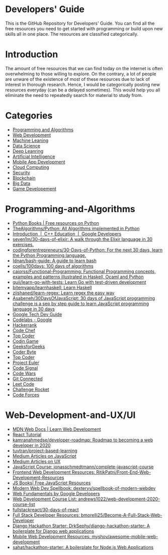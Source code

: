 # Developers' Guide

This is the GitHub Repository for Developers' Guide. You can find all the free resources you need to get started with programming or build upon new skills all in one place. The resources are classified categorically. 

# Introduction

The amount of free resources that we can find today on the internet is often overwhelming to those willing to explore. On the contrary, a lot of people are unware of the existence of most of these resources due to lack of interest in thorough research. Hence, I would be categorically posting new resources everyday (can be a delayed sometimes). This would help you all eliminate the need to repeatedly search for material to study from. 

# Categories

* [Programming and Algorithms](#Programming-and-Algorithms)
* [Web Development](#Web-Development-and-UX/UI)
* [Machine Leaning]()
* [Data Science]()
* [Deep Leanring]()
* [Artificial Intelligence]()
* [Mobile App Development]()
* [Cloud Computing]()
* [Security]()
* [Blockchain]()
* [Big Data]()
* [Game Developement]()


# Programming-and-Algorithms

* [Python Books | Free resources on Python](https://pythonbooks.revolunet.com/)
* [TheAlgorithms/Python: All Algorithms implemented in Python](https://github.com/TheAlgorithms/Python)
* [Introduction  |  C++ Education  |  Google Developers](https://developers.google.com/edu/c++)
* [seven1m/30-days-of-elixir: A walk through the Elixir language in 30 exercises.](https://github.com/seven1m/30-days-of-elixir)
* [codingforentrepreneurs/30-Days-of-Python: For the next 30 days, learn the Python Programming language.](https://github.com/codingforentrepreneurs/30-Days-of-Python)
* [Idnan/bash-guide: A guide to learn bash](https://github.com/Idnan/bash-guide)
* [coells/100days: 100 days of algorithms](https://github.com/coells/100days)
* [caiorss/Functional-Programming: Functional Programming concepts, examples and patterns illustrated in Haskell, Ocaml and Python](https://github.com/caiorss/Functional-Programming)
* [quii/learn-go-with-tests: Learn Go with test-driven development](https://github.com/quii/learn-go-with-tests)
* [bitemyapp/learnhaskell: Learn Haskell](https://github.com/bitemyapp/learnhaskell)
* [ziishaned/learn-regex: Learn regex the easy way](https://github.com/ziishaned/learn-regex)
* [Asabeneh/30DaysOfJavaScript: 30 days of JavaScript programming challenge is a sep by step guide to learn JavaScript programming language in 30 days](https://github.com/Asabeneh/30DaysOfJavaScript)
* [Google Tech Dev Guide](https://techdevguide.withgoogle.com/)
* [Codelabs - Google](https://codelabs.developers.google.com/)
* [Hackerrank](https://www.hackerrank.com/dashboard)
* [Code Chef](https://www.codechef.com/)
* [Top Coder](https://www.topcoder.com/challenges/)
* [Codin Game](https://www.codingame.com/start)
* [GeeksforGeeks](https://www.geeksforgeeks.org/)
* [Coder Byte](https://coderbyte.com/challenges)
* [Top Coder](https://www.topcoder.com/challenges/?pageIndex=1)
* [Project Euler](https://projecteuler.net/about)
* [Code Signal](https://app.codesignal.com/arcade)
* [Code Wars](https://www.codewars.com/dashboard)
* [Git Connected](https://gitconnected.com/learn)
* [Leet Code](https://leetcode.com/)
* [Challenge Rocket](https://challengerocket.com/hackathons-and-challenges.html)
* [Code Forces](https://codeforces.com/)


# Web-Development-and-UX/UI

* [MDN Web Docs | Learn Web Development](https://developer.mozilla.org/en-US/docs/Learn)
* [React Tutorial](https://reactjs.org/tutorial/tutorial.html)
* [kamranahmedse/developer-roadmap: Roadmap to becoming a web developer in 2020](https://github.com/kamranahmedse/developer-roadmap)
* [tuvtran/project-based-learning](https://github.com/tuvtran/project-based-learning)
* [Medium Articles on JavaScript](https://medium.com/topic/javascript)
* [Medium Articles on UX](https://medium.com/topic/ux)
* [JavaScript Course: jonasschmedtmann/complete-javascript-course](https://github.com/jonasschmedtmann/complete-javascript-course)
* [Frontend Web Development Resources: RitikPatni/Front-End-Web-Development-Resources](https://github.com/RitikPatni/Front-End-Web-Development-Resources)
* [JS Books| Free JavaScript Resources](https://jsbooks.revolunet.com/)
* [Modern Web Dev Spellbook: dexteryy/spellbook-of-modern-webdev](https://github.com/dexteryy/spellbook-of-modern-webdev#platforms-and-languages)
* [Web Fundamentals by Google Developers](https://developers.google.com/web)
* [Web Development Course List: andrews1022/web-development-2020-course-list](https://github.com/andrews1022/web-development-2020-course-list)
* [fullstackreact/30-days-of-react](https://github.com/fullstackreact/30-days-of-react)
* [Full Stack Developer Resources: bmorelli25/Become-A-Full-Stack-Web-Developer](https://github.com/bmorelli25/Become-A-Full-Stack-Web-Developer)
* [Django Hackathon Starter: DrkSephy/django-hackathon-starter: A boilerplate for Django web applications](https://github.com/DrkSephy/django-hackathon-starter)
* [Mobile Web Development Resources: myshov/awesome-mobile-web-development](https://github.com/myshov/awesome-mobile-web-development)
* [sahat/hackathon-starter: A boilerplate for Node.js Web Applications](https://github.com/sahat/hackathon-starter)







